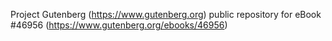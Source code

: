 Project Gutenberg (https://www.gutenberg.org) public repository for eBook #46956 (https://www.gutenberg.org/ebooks/46956)
